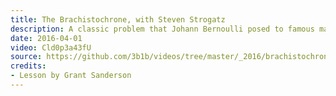 ```yaml
---
title: The Brachistochrone, with Steven Strogatz
description: A classic problem that Johann Bernoulli posed to famous mathematicians of his time, such as Newton, and how Bernoulli found an incredibly clever solution using properties of light.
date: 2016-04-01
video: Cld0p3a43fU
source: https://github.com/3b1b/videos/tree/master/_2016/brachistochrone
credits:
- Lesson by Grant Sanderson
---
```

